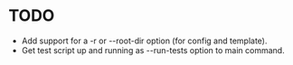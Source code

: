 TODO
====

* Add support for a -r or --root-dir option (for config and template).
* Get test script up and running as --run-tests option to main command.
